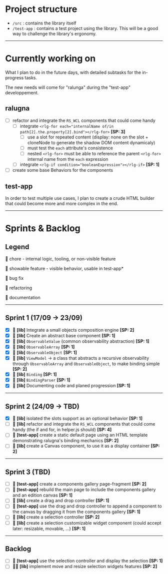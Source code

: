 # Project structure

* `/src` : contains the library itself
* `/test-app` : contains a test project using the library. This will be a good way to challenge the library's ergonomy.

---

# Currently working on

What I plan to do in the future days, with detailed subtasks for the in-progress tasks.

The new needs will come for "ralunga" during the "test-app" developpement.

## ralugna

- [ ] refactor and integrate the `RS_WCL` components that could come handy
    - [ ] integrate `<rlg-for each="internalName of/in path[2].the.property[2].bind"></rlg-for>` **[SP: 3]**
        - [ ] use a slot for repeated content (display: none on the slot + cloneNode to generate the shadow DOM content dynamicaly)
        - [ ] must test the `each` attribute's consistence 
        - [ ] nested `<rlg-for>` must be able to reference the parent `<rlg-for>` internal name from the `each` expression
    - [ ] integrate `<rlg-if condition="booleanExpression"></rlg-if>` **[SP: 1]**
- [ ] create some base Behaviors for the components

## test-app

In order to test multiple use cases, I plan to create a crude HTML builder that could become more and more complex in the end.

---

# Sprints & Backlog

## Legend

🧲 chore - internal logic, tooling, or non-visible feature

🧩 showable feature - visible behavior, usable in test-app*

🐛 bug fix

🔧 refactoring

🧾 documentation

---

## Sprint 1 (17/09 → 23/09)

- [x] 🧲 **[lib]** Integrate a small objects composition engine **[SP: 2]**
- [x] 🧲 **[lib]** Create an abstract base component **[SP: 1]**
- [x] 🧲 **[lib]** `ObservableValue` (common observability abstraction) **[SP: 1]**
- [x] 🧲 **[lib]** `ObservableArray` **[SP: 1]**
- [x] 🧲 **[lib]** `ObservableObject` **[SP: 1]**
- [x] 🧲 **[lib]** `ViewModel` → a class that abstracts a recursive observability through `ObservableArray` and `ObservableObject`, to make binding simple **[SP: 2]**
- [x] 🧲 **[lib]** `Binding` **[SP: 1]**
- [x] 🧲 **[lib]** `BindingParser` **[SP: 1]**
- [x] 🧾 **[lib]** Documenting code and planed progression **[SP: 1]**

---

## Sprint 2 (24/09 → TBD)

- [x] 🔧 **[lib]** isolated the slots support as an optional behavior **[SP: 1]**
- [ ] 🧲 **[lib]** refactor and integrate the `RS_WCL` components that could come handy (the if and for, in helper.js should) **[SP: 4]**
- [ ] 🧩 **[test-app]** create a static default page using an HTML template demonstrating ralugna's binding mechanics **[SP: 2]**
- [ ] 🧲 **[lib]** create a Canvas component, to use it as a display container **[SP: 2]**

---

## Sprint 3 (TBD)

- [ ] 🧩 **[test-app]** create a components gallery page-fragment **[SP: 2]**
- [ ] 🧩 **[test-app]** rebuild the main page to include the components gallery and an edition canvas **[SP: 1]**
- [ ] 🧲 **[lib]** create a drag and drop controller **[SP: 1]**
- [ ] 🧩 **[test-app]** use the drag and drop controller to append a component to the canvas by dragging it from the components gallery **[SP: 1]**
- [ ] 🧲 **[lib]** create a selection controller **[SP: 2]**
- [ ] 🧲 **[lib]** create a selection customizable widget component (could accept later: resizable, movable, ...) **[SP: 1]**

---

## Backlog

- [ ] 🧩 **[test-app]** use the selection controller and display the selection **[SP: 1]**
- [ ] 🧲🧩 **[lib]** implement move and resize selection widgets features **[SP: 2]**
